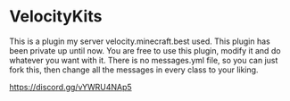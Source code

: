 # VelocityKits
This is a plugin my server velocity.minecraft.best used.
This plugin has been private up until now. You are free to use this plugin, modify it and do whatever you want with it.
There is no messages.yml file, so you can just fork this, then change all the messages in every class to your liking.

https://discord.gg/vYWRU4NAp5
